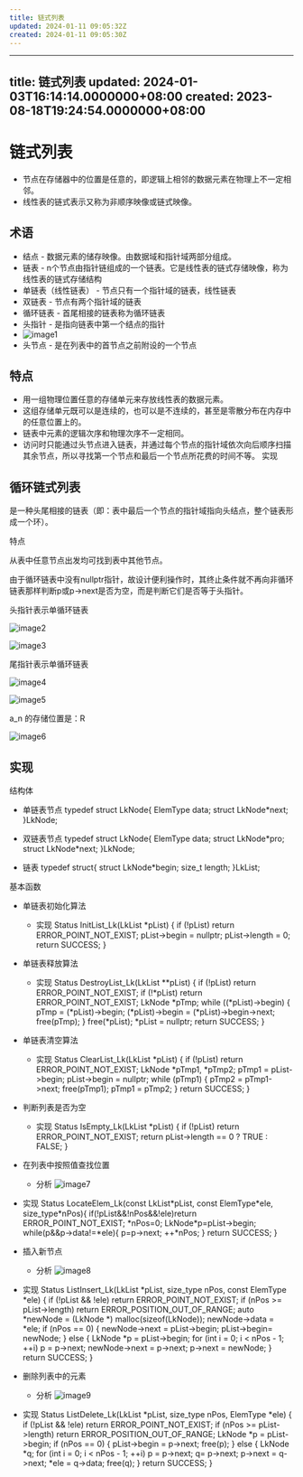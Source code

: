 ```yaml
---
title: 链式列表
updated: 2024-01-11 09:05:32Z
created: 2024-01-11 09:05:30Z
---
```


---
title: 链式列表
updated: 2024-01-03T16:14:14.0000000+08:00
created: 2023-08-18T19:24:54.0000000+08:00
---

# 链式列表
- 节点在存储器中的位置是任意的，即逻辑上相邻的数据元素在物理上不一定相邻。
- 线性表的链式表示又称为非顺序映像或链式映像。
## 术语
- 结点 - 数据元素的储存映像。由数据域和指针域两部分组成。
- 链表 - n个节点由指针链组成的一个链表。它是线性表的链式存储映像，称为线性表的链式存储结构
- 单链表（线性链表） - 节点只有一个指针域的链表，线性链表
- 双链表 - 节点有两个指针域的链表
- 循环链表 - 首尾相接的链表称为循环链表
- 头指针 - 是指向链表中第一个结点的指针
- ![image1](../../../_resources/fc899cb29759491dbe0c4f1bb32f344c.png)
- 头节点 - 是在列表中的首节点之前附设的一个节点
## 特点
- 用一组物理位置任意的存储单元来存放线性表的数据元素。
- 这组存储单元既可以是连续的，也可以是不连续的，甚至是零散分布在内存中的任意位置上的。
- 链表中元素的逻辑次序和物理次序不一定相同。
- 访问时只能通过头节点进入链表，并通过每个节点的指针域依次向后顺序扫描其余节点，所以寻找第一个节点和最后一个节点所花费的时间不等。
实现

## 循环链式列表
是一种头尾相接的链表（即：表中最后一个节点的指针域指向头结点，整个链表形成一个环）。

特点

从表中任意节点出发均可找到表中其他节点。

由于循环链表中没有nullptr指针，故设计便利操作时，其终止条件就不再向非循环链表那样判断p或p-\>next是否为空，而是判断它们是否等于头指针。

头指针表示单循环链表

![image2](../../../_resources/20c7e96d77dd444bae0182a656b9394b.png)

![image3](../../../_resources/637d82928d56499382fb7c5e4aa1c130.png)

尾指针表示单循环链表

![image4](../../../_resources/7781f29e0a48480abc16de5f646fe5c8.png)

![image5](../../../_resources/dca8edfbe9b547df97bfd306eec7c273.png)

a_n 的存储位置是：R

![image6](../../../_resources/a1552ed0674c4a16a784cebe02bb10d7.png)
## 实现
结构体
- 单链表节点
typedef struct LkNode{
ElemType data;
struct LkNode\*next;
}LkNode;
- 双链表节点
typedef struct LkNode{
ElemType data;
struct LkNode\*pro;
struct LkNode\*next;
}LkNode;

- 链表
typedef struct{
struct LkNode\*begin;
size_t length;
}LkList;

基本函数
- 单链表初始化算法
  - 实现
Status InitList_Lk(LkList \*pList) {
if (!pList) return ERROR_POINT_NOT_EXIST;
pList-\>begin = nullptr;
pList-\>length = 0;
return SUCCESS;
}

- 单链表释放算法
  - 实现
Status DestroyList_Lk(LkList \*\*pList) {
if (!pList) return ERROR_POINT_NOT_EXIST;
if (!\*pList) return ERROR_POINT_NOT_EXIST;
LkNode \*pTmp;
while ((\*pList)-\>begin) {
pTmp = (\*pList)-\>begin;
(\*pList)-\>begin = (\*pList)-\>begin-\>next;
free(pTmp);
}
free(\*pList);
\*pList = nullptr;
return SUCCESS;
}

- 单链表清空算法
  - 实现
Status ClearList_Lk(LkList \*pList) {
if (!pList) return ERROR_POINT_NOT_EXIST;
LkNode \*pTmp1, \*pTmp2;
pTmp1 = pList-\>begin;
pList-\>begin = nullptr;
while (pTmp1) {
pTmp2 = pTmp1-\>next;
free(pTmp1);
pTmp1 = pTmp2;
}
return SUCCESS;
}

- 判断列表是否为空
  - 实现
Status IsEmpty_Lk(LkList \*pList) {
if (!pList) return ERROR_POINT_NOT_EXIST;
return pList-\>length == 0 ? TRUE : FALSE;
}
- 在列表中按照值查找位置
  - 分析
![image7](../../../_resources/28fe954985cc4cec9c49b46c5480093a.png)
- 实现
Status LocateElem_Lk(const LkList\*pList, const ElemType\*ele, size_type\*nPos){
if(!pList&&!nPos&&!ele)return ERROR_POINT_NOT_EXIST;
\*nPos=0;
LkNode\*p=pList-\>begin;
while(p&&p-\>data!=\*ele){
p=p-\>next;
++\*nPos;
}
return SUCCESS;
}
- 插入新节点
  - 分析
![image8](../../../_resources/d2ad89b11b8244a18eea7621f288d628.png)
- 实现
Status ListInsert_Lk(LkList \*pList, size_type nPos, const ElemType \*ele) {
if (!pList && !ele) return ERROR_POINT_NOT_EXIST;
if (nPos \>= pList-\>length) return ERROR_POSITION_OUT_OF_RANGE;
auto \*newNode = (LkNode \*) malloc(sizeof(LkNode));
newNode-\>data = \*ele;
if (nPos == 0) {
newNode-\>next = pList-\>begin;
pList-\>begin= newNode;
} else {
LkNode \*p = pList-\>begin;
for (int i = 0; i \< nPos - 1; ++i) p = p-\>next;
newNode-\>next = p-\>next;
p-\>next = newNode;
}
return SUCCESS;
}

- 删除列表中的元素
  - 分析
![image9](../../../_resources/f3a2be52316c42e08370650bef427a36.png)
- 实现
Status ListDelete_Lk(LkList \*pList, size_type nPos, ElemType \*ele) {
if (!pList && !ele) return ERROR_POINT_NOT_EXIST;
if (nPos \>= pList-\>length) return ERROR_POSITION_OUT_OF_RANGE;
LkNode \*p = pList-\>begin;
if (nPos == 0) {
pList-\>begin = p-\>next;
free(p);
} else {
LkNode \*q;
for (int i = 0; i \< nPos - 1; ++i) p = p-\>next;
q= p-\>next;
p-\>next = q-\>next;
\*ele = q-\>data;
free(q);
}
return SUCCESS;
}

